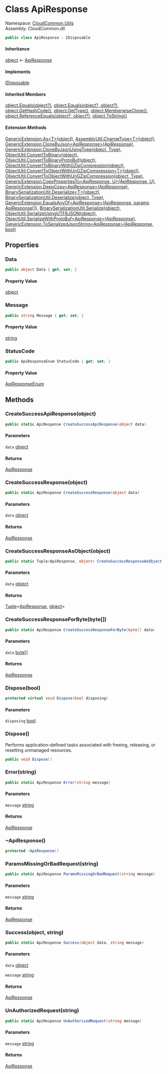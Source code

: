 #  Class ApiResponse

Namespace: [CloudCommon.Utils](CloudCommon.Utils.md)  
Assembly: CloudCommon.dll  

```csharp
public class ApiResponse : IDisposable
```

#### Inheritance

[object](https://learn.microsoft.com/dotnet/api/system.object) ← 
[ApiResponse](CloudCommon.Utils.ApiResponse.md)

#### Implements

[IDisposable](https://learn.microsoft.com/dotnet/api/system.idisposable)

#### Inherited Members

[object.Equals\(object?\)](https://learn.microsoft.com/dotnet/api/system.object.equals\#system\-object\-equals\(system\-object\)), 
[object.Equals\(object?, object?\)](https://learn.microsoft.com/dotnet/api/system.object.equals\#system\-object\-equals\(system\-object\-system\-object\)), 
[object.GetHashCode\(\)](https://learn.microsoft.com/dotnet/api/system.object.gethashcode), 
[object.GetType\(\)](https://learn.microsoft.com/dotnet/api/system.object.gettype), 
[object.MemberwiseClone\(\)](https://learn.microsoft.com/dotnet/api/system.object.memberwiseclone), 
[object.ReferenceEquals\(object?, object?\)](https://learn.microsoft.com/dotnet/api/system.object.referenceequals), 
[object.ToString\(\)](https://learn.microsoft.com/dotnet/api/system.object.tostring)

#### Extension Methods

[GenericExtension.As<T\>\(object\)](CloudCommon.Extensions.GenericExtension.md\#CloudCommon\_Extensions\_GenericExtension\_As\_\_1\_System\_Object\_), 
[AssemblyUtil.ChangeType<T\>\(object\)](CloudCommon.Utils.AssemblyUtil.md\#CloudCommon\_Utils\_AssemblyUtil\_ChangeType\_\_1\_System\_Object\_), 
[GenericExtension.CloneByJson<ApiResponse\>\(ApiResponse\)](CloudCommon.Extensions.GenericExtension.md\#CloudCommon\_Extensions\_GenericExtension\_CloneByJson\_\_1\_\_\_0\_), 
[GenericExtension.CloneByJsonUsingType\(object, Type\)](CloudCommon.Extensions.GenericExtension.md\#CloudCommon\_Extensions\_GenericExtension\_CloneByJsonUsingType\_System\_Object\_System\_Type\_), 
[ObjectUtil.ConvertToBinary\(object\)](CloudCommon.Utils.ObjectUtil.md\#CloudCommon\_Utils\_ObjectUtil\_ConvertToBinary\_System\_Object\_), 
[ObjectUtil.ConvertToBinaryProtoBuf\(object\)](CloudCommon.Utils.ObjectUtil.md\#CloudCommon\_Utils\_ObjectUtil\_ConvertToBinaryProtoBuf\_System\_Object\_), 
[ObjectUtil.ConvertToBinaryWithGZipCompression\(object\)](CloudCommon.Utils.ObjectUtil.md\#CloudCommon\_Utils\_ObjectUtil\_ConvertToBinaryWithGZipCompression\_System\_Object\_), 
[ObjectUtil.ConvertToObjectWithUnGZipCompression<T\>\(object\)](CloudCommon.Utils.ObjectUtil.md\#CloudCommon\_Utils\_ObjectUtil\_ConvertToObjectWithUnGZipCompression\_\_1\_System\_Object\_), 
[ObjectUtil.ConvertToObjectWithUnGZipCompression\(object, Type\)](CloudCommon.Utils.ObjectUtil.md\#CloudCommon\_Utils\_ObjectUtil\_ConvertToObjectWithUnGZipCompression\_System\_Object\_System\_Type\_), 
[GenericExtension.CopyPropertiesTo<ApiResponse, U\>\(ApiResponse, U\)](CloudCommon.Extensions.GenericExtension.md\#CloudCommon\_Extensions\_GenericExtension\_CopyPropertiesTo\_\_2\_\_\_0\_\_\_1\_), 
[GenericExtension.DeepCopy<ApiResponse\>\(ApiResponse\)](CloudCommon.Extensions.GenericExtension.md\#CloudCommon\_Extensions\_GenericExtension\_DeepCopy\_\_1\_\_\_0\_), 
[BinarySerializationUtil.Deserialize<T\>\(object\)](CloudCommon.Utils.BinarySerializationUtil.md\#CloudCommon\_Utils\_BinarySerializationUtil\_Deserialize\_\_1\_System\_Object\_), 
[BinarySerializationUtil.Deserialize\(object, Type\)](CloudCommon.Utils.BinarySerializationUtil.md\#CloudCommon\_Utils\_BinarySerializationUtil\_Deserialize\_System\_Object\_System\_Type\_), 
[GenericExtension.EqualsAnyOf<ApiResponse\>\(ApiResponse, params ApiResponse\[\]\)](CloudCommon.Extensions.GenericExtension.md\#CloudCommon\_Extensions\_GenericExtension\_EqualsAnyOf\_\_1\_\_\_0\_\_\_0\_\_\_), 
[BinarySerializationUtil.Serialize\(object\)](CloudCommon.Utils.BinarySerializationUtil.md\#CloudCommon\_Utils\_BinarySerializationUtil\_Serialize\_System\_Object\_), 
[ObjectUtil.SerializeUsingUTF8JSON\(object\)](CloudCommon.Utils.ObjectUtil.md\#CloudCommon\_Utils\_ObjectUtil\_SerializeUsingUTF8JSON\_System\_Object\_), 
[ObjectUtil.SerializeWithProtoBuf<ApiResponse\>\(ApiResponse\)](CloudCommon.Utils.ObjectUtil.md\#CloudCommon\_Utils\_ObjectUtil\_SerializeWithProtoBuf\_\_1\_\_\_0\_), 
[GenericExtension.ToSerializedJsonString<ApiResponse\>\(ApiResponse, bool\)](CloudCommon.Extensions.GenericExtension.md\#CloudCommon\_Extensions\_GenericExtension\_ToSerializedJsonString\_\_1\_\_\_0\_System\_Boolean\_)

## Properties

###  Data

```csharp
public object Data { get; set; }
```

#### Property Value

 [object](https://learn.microsoft.com/dotnet/api/system.object)

###  Message

```csharp
public string Message { get; set; }
```

#### Property Value

 [string](https://learn.microsoft.com/dotnet/api/system.string)

###  StatusCode

```csharp
public ApiResponseEnum StatusCode { get; set; }
```

#### Property Value

 [ApiResponseEnum](CloudCommon.Enums.ApiResponseEnum.md)

## Methods

###  CreateSuccessApiResponse\(object\)

```csharp
public static ApiResponse CreateSuccessApiResponse(object data)
```

#### Parameters

`data` [object](https://learn.microsoft.com/dotnet/api/system.object)

#### Returns

 [ApiResponse](CloudCommon.Utils.ApiResponse.md)

###  CreateSuccessResponse\(object\)

```csharp
public static ApiResponse CreateSuccessResponse(object data)
```

#### Parameters

`data` [object](https://learn.microsoft.com/dotnet/api/system.object)

#### Returns

 [ApiResponse](CloudCommon.Utils.ApiResponse.md)

###  CreateSuccessResponseAsObject\(object\)

```csharp
public static Tuple<ApiResponse, object> CreateSuccessResponseAsObject(object data)
```

#### Parameters

`data` [object](https://learn.microsoft.com/dotnet/api/system.object)

#### Returns

 [Tuple](https://learn.microsoft.com/dotnet/api/system.tuple\-2)<[ApiResponse](CloudCommon.Utils.ApiResponse.md), [object](https://learn.microsoft.com/dotnet/api/system.object)\>

###  CreateSuccessResponseForByte\(byte\[\]\)

```csharp
public static ApiResponse CreateSuccessResponseForByte(byte[] data)
```

#### Parameters

`data` [byte](https://learn.microsoft.com/dotnet/api/system.byte)\[\]

#### Returns

 [ApiResponse](CloudCommon.Utils.ApiResponse.md)

###  Dispose\(bool\)

```csharp
protected virtual void Dispose(bool disposing)
```

#### Parameters

`disposing` [bool](https://learn.microsoft.com/dotnet/api/system.boolean)

###  Dispose\(\)

Performs application-defined tasks associated with freeing, releasing, or resetting unmanaged resources.

```csharp
public void Dispose()
```

###  Error\(string\)

```csharp
public static ApiResponse Error(string message)
```

#### Parameters

`message` [string](https://learn.microsoft.com/dotnet/api/system.string)

#### Returns

 [ApiResponse](CloudCommon.Utils.ApiResponse.md)

###  \~ApiResponse\(\)

```csharp
protected ~ApiResponse()
```

###  ParamsMissingOrBadRequest\(string\)

```csharp
public static ApiResponse ParamsMissingOrBadRequest(string message)
```

#### Parameters

`message` [string](https://learn.microsoft.com/dotnet/api/system.string)

#### Returns

 [ApiResponse](CloudCommon.Utils.ApiResponse.md)

###  Success\(object, string\)

```csharp
public static ApiResponse Success(object data, string message)
```

#### Parameters

`data` [object](https://learn.microsoft.com/dotnet/api/system.object)

`message` [string](https://learn.microsoft.com/dotnet/api/system.string)

#### Returns

 [ApiResponse](CloudCommon.Utils.ApiResponse.md)

###  UnAuthorizedRequest\(string\)

```csharp
public static ApiResponse UnAuthorizedRequest(string message)
```

#### Parameters

`message` [string](https://learn.microsoft.com/dotnet/api/system.string)

#### Returns

 [ApiResponse](CloudCommon.Utils.ApiResponse.md)

